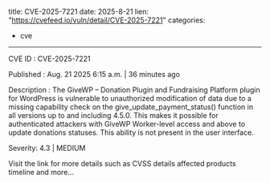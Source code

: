  
title: CVE-2025-7221
date: 2025-8-21
lien: "https://cvefeed.io/vuln/detail/CVE-2025-7221"
categories:
  - cve
---

CVE ID : CVE-2025-7221

Published :  Aug. 21
2025
6:15 a.m. | 36 minutes ago

Description : The GiveWP – Donation Plugin and Fundraising Platform plugin for WordPress is vulnerable to unauthorized modification of data due to a missing capability check on the give_update_payment_status() function in all versions up to
and including
4.5.0. This makes it possible for authenticated attackers
with GiveWP Worker-level access and above
to update donations statuses. This ability is not present in the user interface.

Severity: 4.3 | MEDIUM

Visit the link for more details
such as CVSS details
affected products
timeline
and more...
